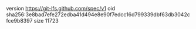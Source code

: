 version https://git-lfs.github.com/spec/v1
oid sha256:3e8bad7efe272edba41d494e8e90f7edcc16d799339dbf63db3042cfce9b8397
size 11723

